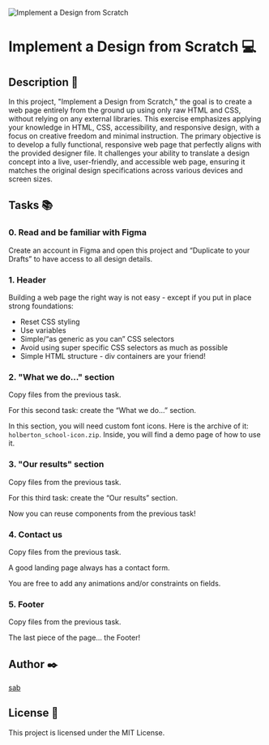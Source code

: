 ![Implement a Design from Scratch](https://github.com/seeyou7/holbertonschool-headphone/blob/main/images/readme.webp)


# Implement a Design from Scratch 💻

## Description 💬
In this project, "Implement a Design from Scratch," the goal is to create a web page entirely from the ground up using only raw HTML and CSS, without relying on any external libraries. This exercise emphasizes applying your knowledge in HTML, CSS, accessibility, and responsive design, with a focus on creative freedom and minimal instruction. The primary objective is to develop a fully functional, responsive web page that perfectly aligns with the provided designer file. It challenges your ability to translate a design concept into a live, user-friendly, and accessible web page, ensuring it matches the original design specifications across various devices and screen sizes.

## Tasks 📚

### 0. Read and be familiar with Figma
Create an account in Figma and open this project and “Duplicate to your Drafts” to have access to all design details.

### 1. Header
Building a web page the right way is not easy - except if you put in place strong foundations:
- Reset CSS styling
- Use variables
- Simple/“as generic as you can” CSS selectors
- Avoid using super specific CSS selectors as much as possible
- Simple HTML structure - div containers are your friend!

### 2. "What we do..." section
Copy files from the previous task.

For this second task: create the “What we do…” section.

In this section, you will need custom font icons. Here is the archive of it: `holberton_school-icon.zip`. Inside, you will find a demo page of how to use it.

### 3. "Our results" section
Copy files from the previous task.

For this third task: create the “Our results” section.

Now you can reuse components from the previous task!

### 4. Contact us
Copy files from the previous task.

A good landing page always has a contact form.

You are free to add any animations and/or constraints on fields.

### 5. Footer
Copy files from the previous task.

The last piece of the page… the Footer!

## Author ✒️
[sab](https://github.com/seeyou7)

## License 📃
This project is licensed under the MIT License.
